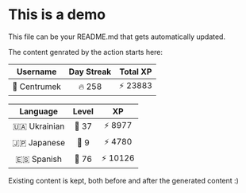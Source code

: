 # This is a demo

This file can be your README.md that gets automatically updated.

The content genrated by the action starts here:

<!--START_SECTION:duolingoStats-->
<!-- Automatically generated with https://github.com/centrumek/duolingo-readme-stats-->

| Username | Day Streak | Total XP |
|:---:|:---:|:---:|
| 👤 Centrumek | 🔥 258 | ⚡ 23883 |

| Language | Level | XP |
|:---:|:---:|:---:|
| 🇺🇦 Ukrainian | 👑 37 | ⚡ 8977 |
| 🇯🇵 Japanese | 👑 9 | ⚡ 4780 |
| 🇪🇸 Spanish | 👑 76 | ⚡ 10126 |

<!--END_SECTION:duolingoStats-->

Existing content is kept, both before and after the generated content :)